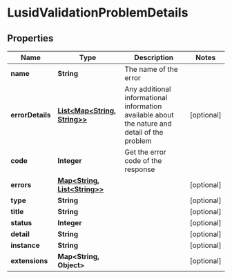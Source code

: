 

# LusidValidationProblemDetails

## Properties

Name | Type | Description | Notes
------------ | ------------- | ------------- | -------------
**name** | **String** | The name of the error | 
**errorDetails** | [**List&lt;Map&lt;String, String&gt;&gt;**](Map.md) | Any additional informational information available about the nature and detail of the problem |  [optional]
**code** | **Integer** | Get the error code of the response | 
**errors** | [**Map&lt;String, List&lt;String&gt;&gt;**](List.md) |  |  [optional]
**type** | **String** |  |  [optional]
**title** | **String** |  |  [optional]
**status** | **Integer** |  |  [optional]
**detail** | **String** |  |  [optional]
**instance** | **String** |  |  [optional]
**extensions** | **Map&lt;String, Object&gt;** |  |  [optional]



